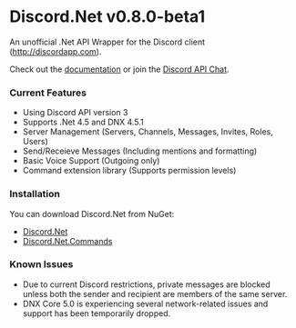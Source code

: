 # Discord.Net v0.8.0-beta1
An unofficial .Net API Wrapper for the Discord client (http://discordapp.com).

Check out the [documentation](https://discordnet.readthedocs.org/en/latest/) or join the [Discord API Chat](https://discord.gg/0SBTUU1wZTVjAMPx).

### Current Features
- Using Discord API version 3
- Supports .Net 4.5 and DNX 4.5.1
- Server Management (Servers, Channels, Messages, Invites, Roles, Users)
- Send/Receieve Messages (Including mentions and formatting)
- Basic Voice Support (Outgoing only)
- Command extension library (Supports permission levels)

### Installation
You can download Discord.Net from NuGet:
- [Discord.Net](https://www.nuget.org/packages/Discord.Net/)
- [Discord.Net.Commands](https://www.nuget.org/packages/Discord.Net.Commands/)

### Known Issues
- Due to current Discord restrictions, private messages are blocked unless both the sender and recipient are members of the same server.
- DNX Core 5.0 is experiencing several network-related issues and support has been temporarily dropped.
